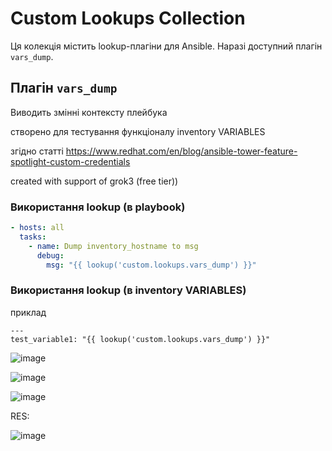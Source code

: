 # Custom Lookups Collection

Ця колекція містить lookup-плагіни для Ansible. Наразі доступний плагін `vars_dump`.

## Плагін `vars_dump`

Виводить змінні контексту плейбука 

створено для тестування функціоналу inventory VARIABLES

згідно статті https://www.redhat.com/en/blog/ansible-tower-feature-spotlight-custom-credentials


created with support of grok3 (free tier))


### Використання lookup (в playbook)
```yaml
- hosts: all
  tasks:
    - name: Dump inventory_hostname to msg
      debug:
        msg: "{{ lookup('custom.lookups.vars_dump') }}"
```


### Використання lookup (в inventory VARIABLES)

приклад 

```
---
test_variable1: "{{ lookup('custom.lookups.vars_dump') }}"
```
![image](https://github.com/user-attachments/assets/489cf672-9520-4ac9-a60b-70121af10e75)

![image](https://github.com/user-attachments/assets/cac68dcf-51b1-4993-ac9d-89cc5e7b5bbf)

![image](https://github.com/user-attachments/assets/42c99c9c-f040-4947-9ce5-7bcb4c91f9eb)

RES:

![image](https://github.com/user-attachments/assets/94a7f5f1-a47f-4627-b376-7ca9110910f6)

